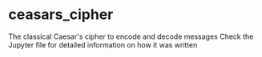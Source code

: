# ceasars_cipher
The classical Caesar's cipher to encode and decode messages
Check the Jupyter file for detailed information on how it was written
